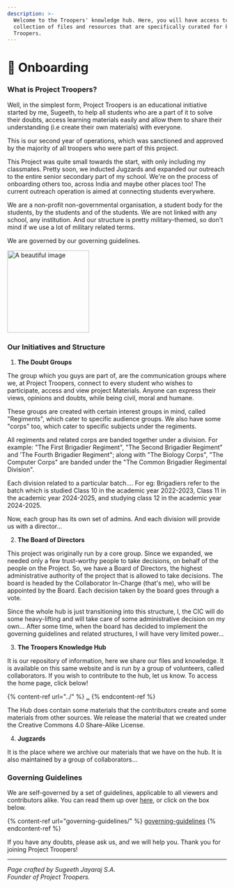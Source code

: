 ```yaml
---
description: >-
  Welcome to the Troopers' knowledge hub. Here, you will have access to a vast
  collection of files and resources that are specifically curated for Project
  Troopers.
---
```


# 🎉 Onboarding

### What is Project Troopers?

Well, in the simplest form, Project Troopers is an educational initiative started by me, Sugeeth, to help all students who are a part of it to solve their doubts, access learning materials easily and allow them to share their understanding (i.e create their own materials) with everyone.

This is our second year of operations, which was sanctioned and approved by the majority of all troopers who were part of this project.

This Project was quite small towards the start, with only including my classmates. Pretty soon, we inducted Jugzards and expanded our outreach to the entire senior secondary part of my school. We're on the process of onboarding others too, across India and maybe other places too! The current outreach operation is aimed at connecting students everywhere.&#x20;

&#x20;We are a non-profit non-governmental organisation, a student body for the students, by the students and of the students. We are not linked with any school, any institution. And our structure is pretty military-themed, so don't mind if we use a lot of military related terms.

We are governed by our governing guidelines.&#x20;

<div data-full-width="false">

<img src="https://images.unsplash.com/photo-1532012197267-da84d127e765?crop=entropy&#x26;cs=srgb&#x26;fm=jpg&#x26;ixid=M3wxNDIyNzR8MHwxfHNlYXJjaHw1fHxlZHVjYXRpb258ZW58MHx8fHwxNzEyNDc2NTg5fDA&#x26;ixlib=rb-4.0.3&#x26;q=85" alt="A beautiful image" width="188">

</div>

### Our Initiatives and Structure

1. **The Doubt Groups**

The group which you guys are part of, are the communication groups where we, at Project Troopers, connect to every student who wishes to participate, access and view project Materials. Anyone can express their views, opinions and doubts, while being civil, moral and humane.

These groups are created with certain interest groups in mind, called "Regiments", which cater to specific audience groups. We also have some "corps" too, which cater to specific subjects under the regiments.

All regiments and related corps are banded together under a division. For example: "The First Brigadier Regiment", "The Second Brigadier Regiment" and 'The Fourth Brigadier Regiment"; along with "The Biology Corps", "The Computer Corps" are banded under the "The Common Brigadier Regimental Division".

Each division related to a particular batch…. For eg: Brigadiers refer to the batch which is studied Class 10 in the academic year 2022-2023, Class 11 in the academic year 2024-2025, and studying class 12 in the academic year 2024-2025.

Now, each group has its own set of admins. And each division will provide us with a director…

2. **The Board of Directors**

This project was originally run by a core group. Since we expanded, we needed only a few trust-worthy people to take decisions, on behalf of the people on the Project. So, we have a Board of Directors, the highest administrative authority of the project that is allowed to take decisions. The board is headed by the Collaborator In-Charge (that's me), who will be appointed by the Board. Each decision taken by the board goes through a vote.

Since the whole hub is just transitioning into this structure, I, the CIC will do some heavy-lifting and will take care of some administrative decision on my own… After some time, when the board has decided to implement the governing guidelines and related structures, I will have very limited power…

3. **The Troopers Knowledge Hub**

It is our repository of information, here we share our files and knowledge. It is available on this same website and is run by a group of volunteers, called collaborators. If you wish to contribute to the hub, let us know. To access the home page, click below!

{% content-ref url="../" %}
[..](../)
{% endcontent-ref %}

The Hub does contain some materials that the contributors create and some materials from other sources. We release the material that we created under the Creative Commons 4.0 Share-Alike License.

4. **Jugzards**

It is the place where we archive our materials that we have on the hub. It is also maintained by a group of collaborators…

### Governing Guidelines

We are self-governed by a set of guidelines, applicable to all viewers and contributors alike. You can read them up over [here](governing-guidelines/), or click on the box below.

{% content-ref url="governing-guidelines/" %}
[governing-guidelines](governing-guidelines/)
{% endcontent-ref %}

If you have any doubts, please ask us, and we will help you. Thank you for joining Project Troopers!

***

_Page crafted by Sugeeth Jayaraj S.A._\
_Founder of Project Troopers._
